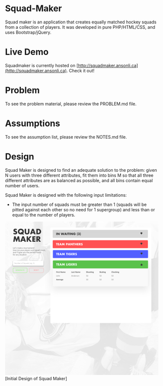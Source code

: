 # Squad-Maker

Squad maker is an application that creates equally matched hockey squads from a collection of players. It was developed in pure PHP/HTML/CSS, and uses Bootstrap/jQuery. 

# Live Demo

Squadmaker is currently hosted on [http://squadmaker.ansonli.ca](http://squadmaker.ansonli.ca). Check it out!

# Problem

To see the problem material, please review the PROBLEM.md file.

# Assumptions

To see the assumption list, please review the NOTES.md file.

# Design

Squad Maker is designed to find an adequate solution to the problem: given N users with three different attributes, fit them into bins M so that all three different attributes are as balanced as possible, and all bins contain equal number of users.

Squad Maker is designed with the following input limitations:

- The input number of squads must be greater than 1 (squads will be pitted against each other so no need for 1 supergroup) and less than or equal to the number of players.

![Initial Design of Squad Maker](https://github.com/anson-li/squad-maker/blob/master/additional/design.png)
[Initial Design of Squad Maker]
